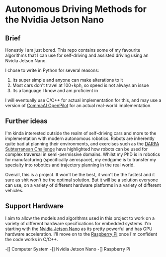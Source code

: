 # Autonomous Driving Methods for the Nvidia Jetson Nano

## Brief

Honestly I am just bored. This repo contains some of my favourite algorithms that I can use for self-driving and assisted driving using an Nvidia Jetson Nano.

I chose to write in Python for several reasons:
1. Its super simple and anyone can make alterations to it
2. Most cars don't travel at 100+kph, so speed is not always an issue
3. Its a language I know and am proficient in

I will eventually use C/C++ for actual implementation for this, and may use a version of [CommaAI OpenPilot](https://github.com/commaai/openpilot) for an actual real-world implementation.

## Further ideas

I'm kinda interested outside the realm of self-driving cars and more to the implementation with modern autonomous robotics. Robots are inherently quite bad at planning their environments, and exercises such as the [DARPA Subterranean Challenge](https://www.subtchallenge.com/) have highlighted how robots can be used for complex traversal in semi-permissive domains. Whilst my PhD is in robotics for manufacturing (specifically aerospace), my endgame is to transfer my specialty into robotics and trajectory planning in the real world.

Overall, this is a project. It won't be the best, it won't be the fastest and it sure as shit won't be the optimal solution. But it will be a solution everyone can use, on a variety of different hardware platforms in a variety of different vehicles.

## Support Hardware

I aim to allow the models and algorithms used in this project to work on a variety of different hardware specifications for embedded systems. I'm starting with the [Nvidia Jetson Nano](https://developer.nvidia.com/embedded/jetson-nano-developer-kit) as its pretty powerful and has GPU hardware acceleration. I'll move on to the [Raspberry Pi](https://www.raspberrypi.org/products/raspberry-pi-4-model-b/) once I'm confident the code works in C/C++.

-[] Computer System
-[] Nvidia Jetson Nano
-[] Raspberry Pi
